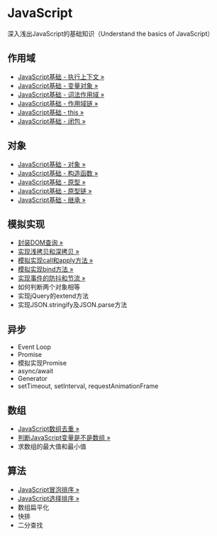 # JavaScript
深入浅出JavaScript的基础知识（Understand the basics of JavaScript）

## 作用域
- [JavaScript基础 - 执行上下文 »](https://github.com/liangfengbo/javascript-basics/issues/1)
- [JavaScript基础 - 变量对象 »](https://github.com/liangfengbo/javascript-basics/issues/2)
- [JavaScript基础 - 词法作用域 »](https://github.com/liangfengbo/javascript-basics/issues/3)
- [JavaScript基础 - 作用域链 »](https://github.com/liangfengbo/javascript-basics/issues/4)
- [JavaScript基础 - this »](https://github.com/liangfengbo/javascript-basics/issues/5)
- [JavaScript基础 - 闭包 »](https://github.com/liangfengbo/javascript-basics/issues/6)


## 对象
- [JavaScript基础 - 对象 »](https://github.com/liangfengbo/javascript-basics/issues/12)
- [JavaScript基础 - 构造函数 »](https://github.com/liangfengbo/javascript-basics/issues/10)
- [JavaScript基础 - 原型 »](https://github.com/liangfengbo/javascript-basics/issues/9)
- [JavaScript基础 - 原型链 »](https://github.com/liangfengbo/javascript-basics/issues/8)
- [JavaScript基础 - 继承 »](https://github.com/liangfengbo/javascript-basics/issues/7)

## 模拟实现
- [封装DOM查询 »](https://github.com/liangfengbo/javascript-basics/issues/11)
- [实现浅拷贝和深拷贝 »](https://github.com/liangfengbo/javascript-basics/issues/13)
- [模拟实现call和apply方法 »](https://github.com/liangfengbo/javascript-basics/issues/14)
- [模拟实现bind方法 »](https://github.com/liangfengbo/javascript-basics/issues/15)
- [实现事件的防抖和节流 »](https://github.com/liangfengbo/javascript-basics/issues/20)
- 如何判断两个对象相等
- 实现jQuery的extend方法
- 实现JSON.stringify及JSON.parse方法

## 异步
- Event Loop
- Promise
- 模拟实现Promise
- async/await
- Generator
- setTimeout, setInterval, requestAnimationFrame

## 数组
- [JavaScript数组去重 »](https://github.com/liangfengbo/javascript-basics/issues/16)
- [判断JavaScript变量是不是数组 »](https://github.com/liangfengbo/javascript-basics/issues/17)
- 求数组的最大值和最小值

## 算法
- [JavaScript冒泡排序 »](https://github.com/liangfengbo/javascript-basics/issues/18)
- [JavaScript选择排序 »](https://github.com/liangfengbo/javascript-basics/issues/19)
- 数组扁平化
- 快排
- 二分查找
